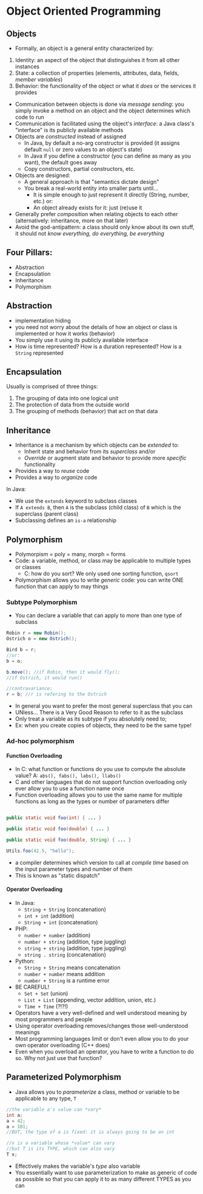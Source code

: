 # Object Oriented Programming

## Objects

* Formally, an object is a general entity characterized by: 
1. Identity: an aspect of the object that distinguishes it from all other instances
2. State: a collection of properties (elements, attributes, data, fields, *member variables*)
3. Behavior: the functionality of the object or what it *does* or the services it provides

* Communication between objects is done via *message sending*: you simply invoke a method on an object and the object determines which code to run
* Communication is facilitated using the object's *interface*: a Java class's "interface" is its publicly available methods
* Objects are *constructed* instead of assigned
  * In Java, by default a no-arg constructor is provided (it assigns default `null` or zero values to an object's state)
  * In Java if you define a constructor (you can define as many as you want), the default goes away
  * Copy constructors, partial constructors, etc.
* Objects are designed: 
  * A general approach is that "semantics dictate design"
  * You break a real-world entity into smaller parts until...
    * It is simple enough to just represent it directly (String, number, etc.) or:
    * An object already exists for it: just (re)use it
* Generally prefer *composition* when relating objects to each other (alternatively: inheritance, more on that later)
* Avoid the god-antipattern: a class should only know about its own stuff, it should not *know everything, do everything, be everything* 

## Four Pillars:

* Abstraction
* Encapsulation
* Inheritance
* Polymorphism

## Abstraction

* implementation hiding
* you need not worry about the details of how an object or class is implemented or how it works (behavior)
* You simply use it using its publicly available interface
* How is time represented?  How is a duration represented?  How is a `String` represented

## Encapsulation

Usually is comprised of three things:
1. The grouping of data into one logical unit
2. The protection of data from the outside world
3. The grouping of methods (behavior) that act on that data

## Inheritance

* Inheritance is a mechanism by which objects can be *extended* to:
  * Inherit state and behavior from its *superclass* and/or
  * *Override* or augment state and behavior to provide more *specific* functionality
* Provides a way to *reuse* code
* Provides a way to *organize* code

In Java:
* We use the `extends` keyword to subclass classes
* If `A extends B`, then `A` is the subclass (child class) of `B` which is the superclass (parent class)
* Subclassing defines an `is-a` relationship

## Polymorphism

* Polymorpism = poly = many, morph = forms
* Code: a variable, method, or class may be applicable to multiple types or classes
  * C: how do you sort? We only used one sorting function, `qsort`
* Polymorphism allows you to write *generic* code: you can write ONE function that can apply to may things

### Subtype Polymorphism

* You can declare a variable that can apply to more than one type of subclass

```java
Robin r = new Robin();
Ostrich o = new Ostrich();

Bird b = r;
//or:
b = o;

b.move(); //if Robin, then it would fly(); 
//if Ostrich, it would run()

//contravariance:
r = b; //r is refering to the Ostrich

```

* In general you want to prefer the most general superclass that you can
* UNless... There is a Very Good Reason to refer to it as the subclass
* Only treat a variable as its subtype if you absolutely need to;
* Ex: when you create copies of objects, they need to be the same type!

### Ad-hoc polymorphism

#### Function Overloading

* In C: what function or functions do you use to compute the absolute value? A: `abs(), fabs(), labs(), llabs()`
* C and other languages that do not support function overloading only ever allow you to use a function name once
* Function overloading allows you to use the same name for multiple functions as long as the types or number of parameters differ

```java

public static void foo(int) { ... }

public static void foo(double) { ... }

public static void foo(double, String) { ... }

Utils.foo(42.5, "hello");
```

* a compiler determines which version to call at *compile time* based on the input parameter types and number of them
* This is known as "static dispatch"

#### Operator Overloading

* In Java: 
  * `String + String` (concatenation)
  * `int + int` (addition)
  * `String + int` (concatenation)
* PHP:
  * `number + number` (addition)
  * `number + string` (addition, type juggling)
  * `string + string` (addition, type juggling)
  * `string . string` (concatenation)
* Python:
    * `String + String` means concatenation
    * `number + number` means addition
    * `number + String` is a runtime error
* BE CAREFUL!
  * `Set + Set` (union)
  * `List + List` (appending, vector addition, union, etc.)
  * `Time + Time` (?!?!)
* Operators have a very well-defined and well understood meaning by most programmers and people
* Using operator overloading removes/changes those well-understood meanings
* Most programming languages limit or don't even allow you to do your own operator overloading (C++ does)
* Even when you overload an operator, you have to write a function to do so.  Why not just use that function?

## Parameterized Polymorphism

* Java allows you to *parameterize* a class, method or variable to be applicable to any type, `T`

```java
//the variable a's value can *vary*
int a;
a = 42;
a = 101;
//BUT, the type of a is fixed: it is always going to be an int

//x is a variable whose *value* can vary
//but T is its TYPE, which can also vary
T x;
``` 

* Effectively makes the variable's *type* also variable
* You essentially want to use parameterization to make as generic of code as possible so that you can apply it to as many different TYPES as you can


  
```text









```